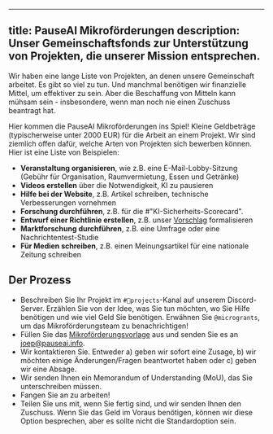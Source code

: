 

---
title: PauseAI Mikroförderungen
description: Unser Gemeinschaftsfonds zur Unterstützung von Projekten, die unserer Mission entsprechen.
---

Wir haben eine lange Liste von Projekten, an denen unsere Gemeinschaft arbeitet.
Es gibt so viel zu tun.
Und manchmal benötigen wir finanzielle Mittel, um effektiver zu sein.
Aber die Beschaffung von Mitteln kann mühsam sein - insbesondere, wenn man noch nie einen Zuschuss beantragt hat.

Hier kommen die PauseAI Mikroförderungen ins Spiel!
Kleine Geldbeträge (typischerweise unter 2000 EUR) für die Arbeit an einem Projekt.
Wir sind ziemlich offen dafür, welche Arten von Projekten sich bewerben können.
Hier ist eine Liste von Beispielen:

- **Veranstaltung organisieren**, wie z.B. eine E-Mail-Lobby-Sitzung (Gebühr für Organisation, Raumvermietung, Essen und Getränke)
- **Videos erstellen** über die Notwendigkeit, KI zu pausieren
- **Hilfe bei der Website**, z.B. Artikel schreiben, technische Verbesserungen vornehmen
- **Forschung durchführen**, z.B. für die #"KI-Sicherheits-Scorecard".
- **Entwurf einer Richtlinie erstellen**, z.B. unser [Vorschlag](/proposal) formalisieren
- **Marktforschung durchführen**, z.B. eine Umfrage oder eine Nachrichtentest-Studie
- **Für Medien schreiben**, z.B. einen Meinungsartikel für eine nationale Zeitung schreiben

## Der Prozess

- Beschreiben Sie Ihr Projekt im `#💪projects`-Kanal auf unserem Discord-Server. Erzählen Sie von der Idee, was Sie tun möchten, wo Sie Hilfe benötigen und wie viel Geld Sie benötigen. Erwähnen Sie `@microgrants`, um das Mikroförderungsteam zu benachrichtigen!
- Füllen Sie das [Mikroförderungsvorlage](https://docs.google.com/document/d/1oPXezImarCY7MCYaT-lJb-uLNbbQ76O1FYNr-WTS6hI/edit?usp=sharing) aus und senden Sie es an [joep@pauseai.info](mailto:joep@pauseai.info).
- Wir kontaktieren Sie. Entweder a) geben wir sofort eine Zusage, b) wir möchten einige Änderungen/Fragen beantwortet haben oder c) geben wir eine Absage.
- Wir senden Ihnen ein Memorandum of Understanding (MoU), das Sie unterschreiben müssen.
- Fangen Sie an zu arbeiten!
- Teilen Sie uns mit, wenn Sie fertig sind, und wir senden Ihnen den Zuschuss. Wenn Sie das Geld im Voraus benötigen, können wir diese Option besprechen, aber es sollte nicht die Standardoption sein.